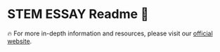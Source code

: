 # STEM ESSAY Readme 🚀

🔥 For more in-depth information and resources, please visit our [official website](https://stemessay.com/).
